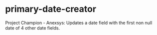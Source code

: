 # primary-date-creator
Project Champion - Anexsys: Updates a date field with the first non null date of 4 other date fields.
